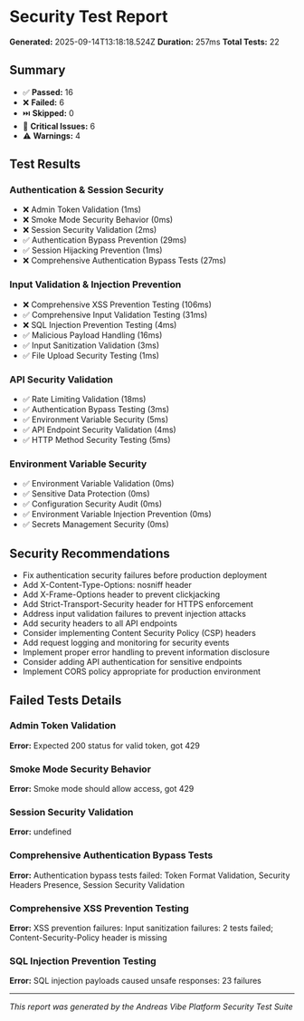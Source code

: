 # Security Test Report

**Generated:** 2025-09-14T13:18:18.524Z
**Duration:** 257ms
**Total Tests:** 22

## Summary

- ✅ **Passed:** 16
- ❌ **Failed:** 6
- ⏭️ **Skipped:** 0
- 🚨 **Critical Issues:** 6
- ⚠️ **Warnings:** 4

## Test Results

### Authentication & Session Security

- ❌ Admin Token Validation (1ms)
- ❌ Smoke Mode Security Behavior (0ms)
- ❌ Session Security Validation (2ms)
- ✅ Authentication Bypass Prevention (29ms)
- ✅ Session Hijacking Prevention (1ms)
- ❌ Comprehensive Authentication Bypass Tests (27ms)

### Input Validation & Injection Prevention

- ❌ Comprehensive XSS Prevention Testing (106ms)
- ✅ Comprehensive Input Validation Testing (31ms)
- ❌ SQL Injection Prevention Testing (4ms)
- ✅ Malicious Payload Handling (16ms)
- ✅ Input Sanitization Validation (3ms)
- ✅ File Upload Security Testing (1ms)

### API Security Validation

- ✅ Rate Limiting Validation (18ms)
- ✅ Authentication Bypass Testing (3ms)
- ✅ Environment Variable Security (5ms)
- ✅ API Endpoint Security Validation (4ms)
- ✅ HTTP Method Security Testing (5ms)

### Environment Variable Security

- ✅ Environment Variable Validation (0ms)
- ✅ Sensitive Data Protection (0ms)
- ✅ Configuration Security Audit (0ms)
- ✅ Environment Variable Injection Prevention (0ms)
- ✅ Secrets Management Security (0ms)

## Security Recommendations

- Fix authentication security failures before production deployment
- Add X-Content-Type-Options: nosniff header
- Add X-Frame-Options header to prevent clickjacking
- Add Strict-Transport-Security header for HTTPS enforcement
- Address input validation failures to prevent injection attacks
- Add security headers to all API endpoints
- Consider implementing Content Security Policy (CSP) headers
- Add request logging and monitoring for security events
- Implement proper error handling to prevent information disclosure
- Consider adding API authentication for sensitive endpoints
- Implement CORS policy appropriate for production environment

## Failed Tests Details

### Admin Token Validation

**Error:** Expected 200 status for valid token, got 429

### Smoke Mode Security Behavior

**Error:** Smoke mode should allow access, got 429

### Session Security Validation

**Error:** undefined

### Comprehensive Authentication Bypass Tests

**Error:** Authentication bypass tests failed: Token Format Validation, Security Headers Presence, Session Security Validation

### Comprehensive XSS Prevention Testing

**Error:** XSS prevention failures: Input sanitization failures: 2 tests failed; Content-Security-Policy header is missing

### SQL Injection Prevention Testing

**Error:** SQL injection payloads caused unsafe responses: 23 failures

---

_This report was generated by the Andreas Vibe Platform Security Test Suite_
